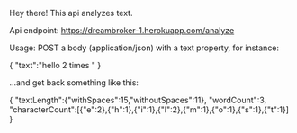 Hey there! This api analyzes text.

Api endpoint: https://dreambroker-1.herokuapp.com/analyze


Usage: POST a body (application/json) with a text property, for instance:

{
  "text":"hello 2 times  "
}

...and get back something like this:

{
  "textLength":{"withSpaces":15,"withoutSpaces":11},
  "wordCount":3,
  "characterCount":[{"e":2},{"h":1},{"i":1},{"l":2},{"m":1},{"o":1},{"s":1},{"t":1}]
}
